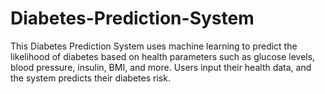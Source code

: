 # Diabetes-Prediction-System
This Diabetes Prediction System uses machine learning to predict the likelihood of diabetes based on health parameters such as glucose levels, blood pressure, insulin, BMI, and more. Users input their health data, and the system predicts their diabetes risk.
